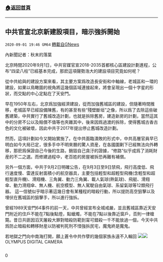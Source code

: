 ###  [:house:返回首頁](https://github.com/ourhimalayas/txt)
---

## 中共官宣北京新建設項目，暗示強拆開始
`2020-09-01 19:46 GM64` [轉載自GNews](https://gnews.org/zh-hant/328771/)

內新聞記者：秋末的落葉

北京時間2020年9月1日，中共官媒官宣2018-2035首都核心區建設計劃進程，公布“四梁八柱”已經基本完成，那麽這項聲勢浩大的建設項目究竟如何呢？

從中共給與的建設方案來看，其主要方案爲改造長安街和中軸線，老城區和一環的建設，如果以鳥瞰圖的視角將這幾個區域連接起來，將會呈現出一個十字星的形狀，而交點的中心定點在了天安門。

早在1950年左右，北京爲加強經濟建設，從而加強舊城區的建設，但隨著時間推移，老城區早已經設備陳舊，有的甚至有些“殘壁斷垣”之像，所以爲了去除這些破舊建築，中共實行了舊城改造計劃，也就是拆除舊房，建造新房的計劃，當然這其中的分房不公以及賠償不值等也夾雜其中，後來因爲過渡的拆除，使得舊城古香古色的文化被破壞，因此中共于2017年提出停止舊城改造計劃。

然而，這項計劃如今又開始實施了。在中共面臨潰敗的形式中，中共高層官員早已明白如今大局已定，很多手中不明來曆的驚人資産，在各國圍剿下已經無法向外轉移，那麽爲保證自己今後的生路，銷毀自己貪汙的證據，“修路”似乎成爲了消耗財産的不二之選。而修建過程中，老百姓的房屋被拆恐再難有補償。

另外一個方面，中共于9月2日明確公告，在9月3日至9日禁飛，飛行高度低、飛行速度慢、雷達反射面積小的航空器具，主要包括輕型和超輕型飛機(含輕型和超輕型直升機)、滑翔機、三角翼、動力三角翼、載人氣球(熱氣球)、飛艇、滑翔傘、動力滑翔傘、無人機、航空模型、無人駕駛自由氣球、系留氣球等12類飛行器。
這一信號似乎暗示著這幾日會有某種程的暗殺行動，所以提防高空狙擊以及埋伏在舊城區的狙擊手，所以進行強拆。

曾經1989天安門64事件的前一天，中共曾經宣布全城戒嚴，並且舊城區靠近天安門附近的住戶不能在7點後點燈，點蠟燭，不能在7點以後靠近窗戶，否則一律槍斃。昔日共匪因滔天屠殺大罪對暗殺防範到甯可錯殺一千不能放過一個，今天中共爲防止暗殺和轉移財産以防被判死刑不惜強拆民宅，魔鬼終是魔鬼。

若地獄之門向中南海打開，願上蒼令中共作孽的幾個家族永遠不入輪回
![](https://s3.amazonaws.com/gnews-media-offload/wp-content/uploads/2020/09/01193944/ue_98066_5379.jpg)![](https://s3.amazonaws.com/gnews-media-offload/wp-content/uploads/2020/09/01193926/1381155827-3126294412.jpg)OLYMPUS DIGITAL CAMERA


```

```

0
